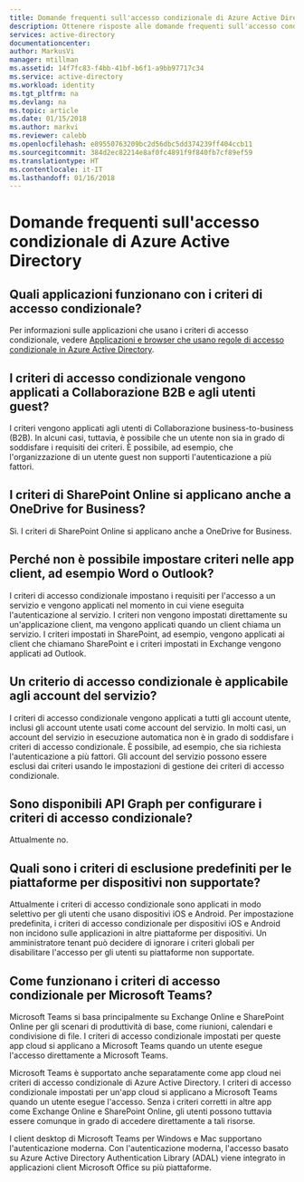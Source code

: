 ```yaml
---
title: Domande frequenti sull'accesso condizionale di Azure Active Directory | Microsoft Docs
description: Ottenere risposte alle domande frequenti sull'accesso condizionale in Azure Active Directory.
services: active-directory
documentationcenter: 
author: MarkusVi
manager: mtillman
ms.assetid: 14f7fc83-f4bb-41bf-b6f1-a9bb97717c34
ms.service: active-directory
ms.workload: identity
ms.tgt_pltfrm: na
ms.devlang: na
ms.topic: article
ms.date: 01/15/2018
ms.author: markvi
ms.reviewer: calebb
ms.openlocfilehash: e89550763209bc2d56dbc5dd374239ff404ccb11
ms.sourcegitcommit: 384d2ec82214e8af0fc4891f9f840fb7cf89ef59
ms.translationtype: HT
ms.contentlocale: it-IT
ms.lasthandoff: 01/16/2018
---
```

# <a name="azure-active-directory-conditional-access-faqs"></a>Domande frequenti sull'accesso condizionale di Azure Active Directory

## <a name="which-applications-work-with-conditional-access-policies"></a>Quali applicazioni funzionano con i criteri di accesso condizionale?

Per informazioni sulle applicazioni che usano i criteri di accesso condizionale, vedere [Applicazioni e browser che usano regole di accesso condizionale in Azure Active Directory](active-directory-conditional-access-supported-apps.md).

## <a name="are-conditional-access-policies-enforced-for-b2b-collaboration-and-guest-users"></a>I criteri di accesso condizionale vengono applicati a Collaborazione B2B e agli utenti guest?

I criteri vengono applicati agli utenti di Collaborazione business-to-business (B2B). In alcuni casi, tuttavia, è possibile che un utente non sia in grado di soddisfare i requisiti dei criteri. È possibile, ad esempio, che l'organizzazione di un utente guest non supporti l'autenticazione a più fattori. 



## <a name="does-a-sharepoint-online-policy-also-apply-to-onedrive-for-business"></a>I criteri di SharePoint Online si applicano anche a OneDrive for Business?

Sì. I criteri di SharePoint Online si applicano anche a OneDrive for Business.


## <a name="why-cant-i-set-a-policy-on-client-apps-like-word-or-outlook"></a>Perché non è possibile impostare criteri nelle app client, ad esempio Word o Outlook?

I criteri di accesso condizionale impostano i requisiti per l'accesso a un servizio e vengono applicati nel momento in cui viene eseguita l'autenticazione al servizio. I criteri non vengono impostati direttamente su un'applicazione client, ma vengono applicati quando un client chiama un servizio. I criteri impostati in SharePoint, ad esempio, vengono applicati ai client che chiamano SharePoint e i criteri impostati in Exchange vengono applicati ad Outlook.

## <a name="does-a-conditional-access-policy-apply-to-service-accounts"></a>Un criterio di accesso condizionale è applicabile agli account del servizio?

I criteri di accesso condizionale vengono applicati a tutti gli account utente, inclusi gli account utente usati come account del servizio. In molti casi, un account del servizio in esecuzione automatica non è in grado di soddisfare i criteri di accesso condizionale. È possibile, ad esempio, che sia richiesta l'autenticazione a più fattori. Gli account del servizio possono essere esclusi dai criteri usando le impostazioni di gestione dei criteri di accesso condizionale. 

## <a name="are-graph-apis-available-for-configuring-conditional-access-policies"></a>Sono disponibili API Graph per configurare i criteri di accesso condizionale?

Attualmente no. 

## <a name="what-is-the-default-exclusion-policy-for-unsupported-device-platforms"></a>Quali sono i criteri di esclusione predefiniti per le piattaforme per dispositivi non supportate?

Attualmente i criteri di accesso condizionale sono applicati in modo selettivo per gli utenti che usano dispositivi iOS e Android. Per impostazione predefinita, i criteri di accesso condizionale per dispositivi iOS e Android non incidono sulle applicazioni in altre piattaforme per dispositivi. Un amministratore tenant può decidere di ignorare i criteri globali per disabilitare l'accesso per gli utenti su piattaforme non supportate.


## <a name="how-do-conditional-access-policies-work-for-microsoft-teams"></a>Come funzionano i criteri di accesso condizionale per Microsoft Teams?

Microsoft Teams si basa principalmente su Exchange Online e SharePoint Online per gli scenari di produttività di base, come riunioni, calendari e condivisione di file. I criteri di accesso condizionale impostati per queste app cloud si applicano a Microsoft Teams quando un utente esegue l'accesso direttamente a Microsoft Teams.

Microsoft Teams è supportato anche separatamente come app cloud nei criteri di accesso condizionale di Azure Active Directory. I criteri di accesso condizionale impostati per un'app cloud si applicano a Microsoft Teams quando un utente esegue l'accesso. Senza i criteri corretti in altre app come Exchange Online e SharePoint Online, gli utenti possono tuttavia essere comunque in grado di accedere direttamente a tali risorse.

I client desktop di Microsoft Teams per Windows e Mac supportano l'autenticazione moderna. Con l'autenticazione moderna, l'accesso basato su Azure Active Directory Authentication Library (ADAL) viene integrato in applicazioni client Microsoft Office su più piattaforme.